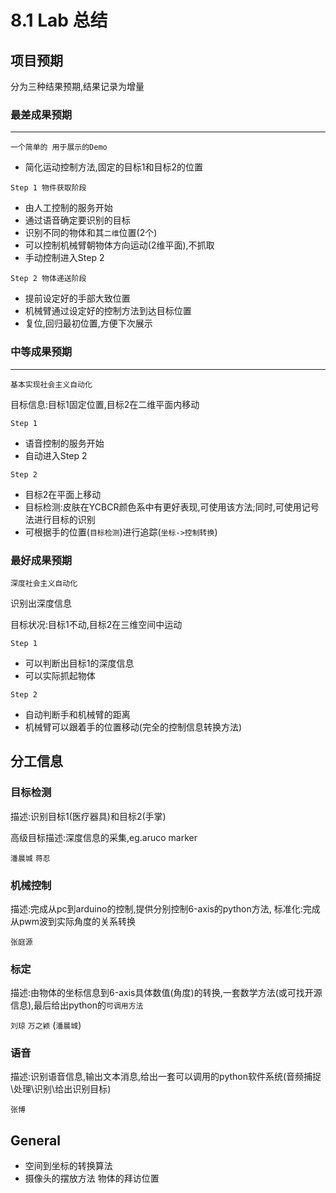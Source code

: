 # 8.1 Lab 总结

## 项目预期

分为三种结果预期,结果记录为增量

### 最差成果预期
---
`一个简单的 用于展示的Demo`

* 简化运动控制方法,固定的目标1和目标2的位置

`Step 1 物件获取阶段`

* 由人工控制的服务开始
* 通过语音确定要识别的目标
* 识别不同的物体和其`二维`位置(2个)
* 可以控制机械臂朝物体方向运动(2维平面),不抓取
* 手动控制进入Step 2

`Step 2 物体递送阶段`

* 提前设定好的手部大致位置
* 机械臂通过设定好的控制方法到达目标位置
* 复位,回归最初位置,方便下次展示

### 中等成果预期
---
`基本实现社会主义自动化`

目标信息:目标1固定位置,目标2在二维平面内移动

`Step 1`

* 语音控制的服务开始
* 自动进入Step 2

`Step 2`
* 目标2在平面上移动
* 目标检测:皮肤在YCBCR颜色系中有更好表现,可使用该方法;同时,可使用记号法进行目标的识别
* 可根据手的位置(`目标检测`)进行追踪(`坐标->控制转换`)


### 最好成果预期
`深度社会主义自动化`

识别出深度信息

目标状况:目标1不动,目标2在三维空间中运动

`Step 1`

* 可以判断出目标1的深度信息
* 可以实际抓起物体

`Step 2`

* 自动判断手和机械臂的距离
* 机械臂可以跟着手的位置移动(完全的控制信息转换方法)

## 分工信息

### 目标检测

描述:识别目标1(医疗器具)和目标2(手掌)

高级目标描述:深度信息的采集,eg.aruco marker

`潘晨城` `蒋忍`

### 机械控制

描述:完成从pc到arduino的控制,提供分别控制6-axis的python方法, 标准化:完成从pwm波到实际角度的关系转换

`张庭源`

### 标定

描述:由物体的坐标信息到6-axis具体数值(角度)的转换,一套数学方法(或可找开源信息),最后给出python的`可调用方法`

`刘琼` `万之颖` (`潘晨城`)

### 语音

描述:识别语音信息,输出文本消息,给出一套可以调用的python软件系统(音频捕捉\\处理\\识别\\给出识别目标)

`张博`

## General

* 空间到坐标的转换算法
* 摄像头的摆放方法 物体的拜访位置